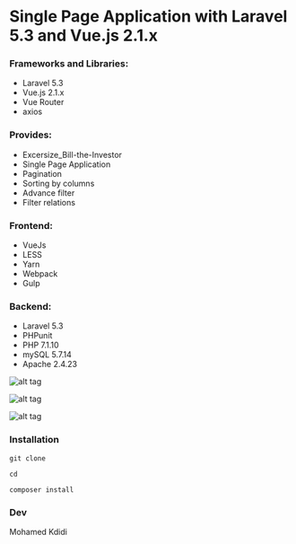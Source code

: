 # Single Page Application with Laravel 5.3 and Vue.js 2.1.x

### Frameworks and Libraries:

- Laravel 5.3
- Vue.js 2.1.x
- Vue Router
- axios

### Provides:

- Excersize_Bill-the-Investor
- Single Page Application
- Pagination
- Sorting by columns
- Advance filter
- Filter relations

### Frontend:

- VueJs
- LESS
- Yarn
- Webpack
- Gulp

### Backend:

- Laravel 5.3
- PHPunit
- PHP 7.1.10
- mySQL 5.7.14
- Apache 2.4.23

![alt tag](https://github.com//raw/master/s1.png)

![alt tag](https://github.com//raw/master/s2.png)

![alt tag](https://github.com//raw/master/s3.png)

### Installation
`git clone `

`cd `

`composer install`

### Dev

Mohamed Kdidi